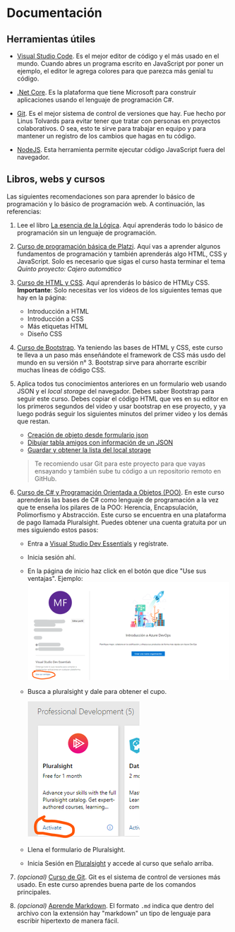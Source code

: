 # Documentación

## Herramientas útiles

- [Visual Studio Code](https://code.visualstudio.com/). Es el mejor editor de código y el más usado en el mundo. Cuando abres un programa escrito en JavaScript por poner un ejemplo, el editor le agrega colores para que parezca más genial tu código.

- [.Net Core](https://dotnet.microsoft.com/download/thank-you/dotnet-sdk-2.2.301-windows-x64-installer). Es la plataforma que tiene Microsoft para construir aplicaciones usando el lenguaje de programación C#.

- [Git](https://git-scm.com/download/win). Es el mejor sistema de control de versiones que hay. Fue hecho por Linus Tolvards para evitar tener que tratar con personas en proyectos colaborativos. O sea, esto te sirve para trabajar en equipo y para mantener un registro de los cambios que hagas en tu código.

- [NodeJS](https://nodejs.org/dist/v10.16.0/node-v10.16.0-x64.msi). Esta herramienta permite ejecutar código JavaScript fuera del navegador. 

## Libros, webs y cursos

Las siguientes recomendaciones son para aprender lo básico de programación y lo básico de programación web. A continuación, las referencias:

1. Lee el libro [La esencia de la Lógica](https://clasew.jimdo.com/app/download/6632237854/Omar+Trejos+Buritic%C3%A1+-+La+Esencia+de+la+Logica+de+Programaci%C3%B3n.pdf?t=1377395454). Aquí aprenderás todo lo básico de programación sin un lenguaje de programación.

2. [Curso de programación básica de Platzi](https://platzi.com/programacion). Aquí vas a aprender algunos fundamentos de programación y también aprenderás algo HTML, CSS y JavaScript. Solo es necesario que sigas el curso hasta terminar el tema *Quinto proyecto: Cajero automático*

3. [Curso de HTML y CSS](https://es.khanacademy.org/computing/computer-programming/html-css). Aquí aprenderás lo básico de HTMLy CSS. **Importante**: Solo necesitas ver los videos de los siguientes temas que hay en la página:

    - Introducción a HTML
    - Introducción a CSS
    - Más etiquetas HTML
    - Diseño CSS

4. [Curso de Bootstrap](https://www.youtube.com/watch?v=nug1pMke-y4&list=PLhSj3UTs2_yWTKvu1Aq3xUhzIJNBZ3MFW). Ya teniendo las bases de HTML y CSS, este curso te lleva a un paso más enseñándote el framework de CSS más usdo del mundo en su versión n° 3. Bootstrap sirve para ahorrarte escribir muchas líneas de código CSS.

5. Aplica todos tus conocimientos anteriores en un formulario web usando JSON y el *local storage* del navegador. Debes saber Bootstrap para seguir este curso. Debes copiar el código HTML que ves en su editor en los primeros segundos del video y usar bootstrap en ese proyecto, y ya luego podrás seguir los siguientes minutos del primer video y los demás que restan.

    - [Creación de objeto desde formulario json](https://www.youtube.com/watch?v=Tj2EuBHN5bQ)
    - [Dibujar tabla amigos con información de un JSON](https://www.youtube.com/watch?v=ww99RandZlo)
    - [Guardar y obtener la lista del local storage](https://www.youtube.com/watch?v=XUHYQEJhVzs)

    > Te recomiendo usar Git para este proyecto para que vayas ensayando y también sube tu código a un repositorio remoto en GitHub.

6. [Curso de C# y Programación Orientada a Objetos (POO)](https://app.pluralsight.com/library/courses/csharp-fundamentals-dev/table-of-contents). En este curso aprenderás las bases de C# como lenguaje de programación a la vez que te enseña los pilares de la POO: Herencia, Encapsulación, Polimorfismo y Abstracción. Este curso se encuentra en una plataforma de pago llamada Pluralsight. Puedes obtener una cuenta gratuita por un mes siguiendo estos pasos:

    - Entra a [Visual Studio Dev Essentials](https://visualstudio.microsoft.com/es/dev-essentials/) y regístrate.
    - Inicia sesión ahí.
    - En la página de inicio haz click en el botón que dice "Use sus ventajas". Ejemplo: 
    ![](imagenes/vs_dev_essentials_beneficios.png)
    
    - Busca a pluralsight y dale para obtener el cupo. <br />
    
        ![](imagenes/pluralsight.png)
    
    - Llena el formulario de Pluralsight.
    - Inicia Sesión en [Pluralsight](https://app.pluralsight.com) y accede al curso que señalo arriba. 

5. *(opcional)* [Curso de Git](https://www.youtube.com/watch?v=jSJ8xhKtfP4&list=PLTd5ehIj0goMCnj6V5NdzSIHBgrIXckGU). Git es el sistema de control de versiones más usado. En este curso aprendes buena parte de los comandos principales.

6. *(opcional)* [Aprende Markdown](https://markdown.es/). El formato `.md` indica que dentro del archivo con la extensión hay "markdown" un tipo de lenguaje para escribir hipertexto de manera fácil.
